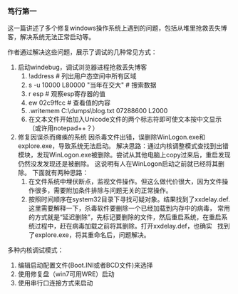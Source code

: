 ### 笃行第一

这一篇讲述了多个修复windows操作系统上遇到的问题，包括从堆里抢救丢失博客，解决系统无法正常启动等。

作者通过解决这些问题，展示了调试的几种常见方式：
1. 启动windebug，调试浏览器进程抢救丢失博客 
   1. !address # 列出用户态空间中所有区域
   2. s -u 10000 L80000 "当年在交大"  # 搜索数据
   3. r esp # 观察esp寄存器的值
   4. ew 02c9ffcc # 查看值的内容
   5. .writemem C:\dumps\blog.txt 07288600 L2000
   6. 在文本文件开始加入Unicode文件的两个标志符即可使文本按中文显示（或许用notepad++？）
2. 修复因误杀而瘫痪的系统
  因杀毒文件出错，误删除WinLogon.exe和explore.exe，导致系统无法启动。
  解决思路：通过内核调整模式查找到出错模块，发现WinLogon.exe被删除。尝试从其他电脑上copy过来后，重启发现仍然没发发现还是被删除。
  这说明有人在WinLogon启动之前就已经将其删除。
  下面就有两种思路：
    1. 在文件系统中埋伏断点，监视文件操作。但这么做代价很大，因为文件操作很多，需要附加条件排除与问题无关的正常操作。
    2. 按照时间顺序在system32目录下寻找可疑对象。结果找到了xxdelay.def. 这里需要解释一下，杀毒软件要删除一个已经加载到内存中的病毒，
    常用的方式就是“延迟删除”，先标记要删除的文件，然后重启系统，在重启系统过程中，赶在病毒加载之前将其删除。打开xxdelay.def，也确实
    找到了explore.exe，将其重命名后，问题解决。
    
多种内核调试模式：
1. 编辑启动配置文件(Boot.INI或者BCD文件)来选择
2. 使用修复盘（win7可用WRE）启动
3. 使用串行口连接方式来启动
